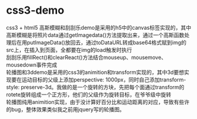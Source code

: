 # css3-demo
css3 + html5
高斯模糊和刮刮乐demo是采用的h5中的canvas标签实现的，其中高斯模糊是将照片data通过getImagedata()方法提取出来，通过一个高斯函数处理后在用putImageData()放回去，通过toDataURL转成base64格式赋到img的src上，在插入到页面，全都要在img的load触发时执行<br>
刮刮乐用fillRect()和clearReact()方法结合mouseup、mousemove、mousedown事件完成<br>
轮播图和3ddemo是采用的css3的animition和transform实现的，其中3d要想实现要在运动目标的父级上添加perspective: 1000px，同时自己添加transform-style: preserve-3d。我做的是一个旋转的方块，先把每个面通过transform的rotete旋转组成一个正方形，他们的父级作为旋转目标，在爷爷级中旋转<br>
轮播图纯用animition实现，由于没计算好百分比和运动距离的对应，导致有些许的bug，整体效果类似我之前用jquery写的轮播图。
